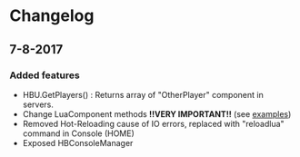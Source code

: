 # Changelog

## 7-8-2017

### Added features

* HBU.GetPlayers() : Returns array of "OtherPlayer" component in servers.
* Change LuaComponent methods **!!VERY IMPORTANT!!** (see [examples](/Examples/GadgetTemplate.lua))
* Removed Hot-Reloading cause of IO errors, replaced with "reloadlua" command in Console (HOME)
* Exposed HBConsoleManager